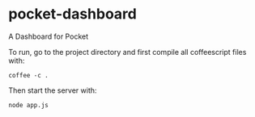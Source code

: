 pocket-dashboard
================

A Dashboard for Pocket

To run, go to the project directory and first compile all coffeescript files with:

``` 
coffee -c .
``` 

Then start the server with:

``` 
node app.js
``` 
